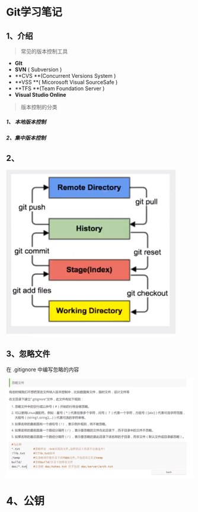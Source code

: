 # Git学习笔记



## 1、介绍

> 常见的版本控制工具

- **GIt**
- **SVN** ( Subversion )
- **CVS **(Concurrent Versions System )
- **VSS **( Micorosoft Visual SourceSafe )
- **TFS **(Team Foundation Server )
- **Visual Studio Online**





> 版本控制的分类

##### 1、 本地版本控制

##### 2、集中版本控制





## 2、

![image-20200723180621761](image-20200723180621761.png)





## 3、忽略文件



在 .gitignore 中编写忽略的内容

![image-20200723181905638](image-20200723181905638.png)





# 4、公钥

